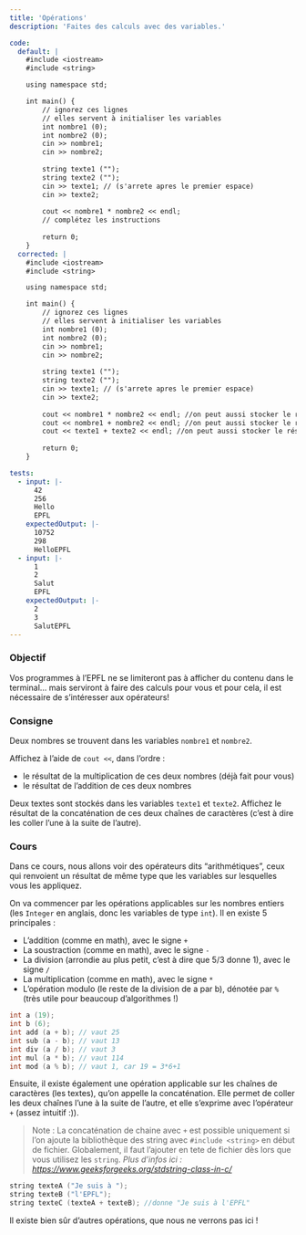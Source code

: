 ```yaml
---
title: 'Opérations'
description: 'Faites des calculs avec des variables.'

code:
  default: |
    #include <iostream>
    #include <string>

    using namespace std;

    int main() {        
        // ignorez ces lignes    
        // elles servent à initialiser les variables        
        int nombre1 (0);    
        int nombre2 (0);  
        cin >> nombre1;
        cin >> nombre2;
            
        string texte1 ("");        
        string texte2 ("");     
        cin >> texte1; // (s'arrete apres le premier espace)
        cin >> texte2;   
        
        cout << nombre1 * nombre2 << endl;
        // complétez les instructions
        
        return 0;
    }
  corrected: |
    #include <iostream>
    #include <string>

    using namespace std;

    int main() {        
        // ignorez ces lignes    
        // elles servent à initialiser les variables        
        int nombre1 (0);    
        int nombre2 (0);  
        cin >> nombre1;
        cin >> nombre2;
            
        string texte1 ("");        
        string texte2 ("");     
        cin >> texte1; // (s'arrete apres le premier espace)
        cin >> texte2;    
            
        cout << nombre1 * nombre2 << endl; //on peut aussi stocker le résultat dans une variable intermédiaire     
        cout << nombre1 + nombre2 << endl; //on peut aussi stocker le résultat dans une variable intermédiaire
        cout << texte1 + texte2 << endl; //on peut aussi stocker le résultat dans une variable intermédiaire
        
        return 0;
    }

tests:
  - input: |-
      42
      256
      Hello
      EPFL
    expectedOutput: |-
      10752
      298
      HelloEPFL
  - input: |-
      1
      2
      Salut
      EPFL
    expectedOutput: |-
      2
      3
      SalutEPFL
---
```


### Objectif

Vos programmes à l’EPFL ne se limiteront pas à afficher du contenu dans le terminal… mais serviront à faire des calculs pour vous et pour cela, il est nécessaire de s’intéresser aux opérateurs!

### Consigne

Deux nombres se trouvent dans les variables `nombre1` et `nombre2`.

Affichez à l’aide de `cout <<`, dans l’ordre :

- le résultat de la multiplication de ces deux nombres (déjà fait pour vous)
- le résultat de l’addition de ces deux nombres

Deux textes sont stockés dans les variables `texte1` et `texte2`.
Affichez le résultat de la concaténation de ces deux chaînes de caractères (c’est à dire les coller l’une à la suite de l’autre).

### Cours

Dans ce cours, nous allons voir des opérateurs dits “arithmétiques”, ceux qui renvoient un résultat de même type que les variables sur lesquelles vous les appliquez.

On va commencer par les opérations applicables sur les nombres entiers (les `Integer` en anglais, donc les variables de type `int`). Il en existe 5 principales :

- L’addition (comme en math), avec le signe `+`
- La soustraction (comme en math), avec le signe `-`
- La division (arrondie au plus petit, c’est à dire que 5/3 donne 1), avec le signe `/`
- La multiplication (comme en math), avec le signe `*`
- L’opération modulo (le reste de la division de a par b), dénotée par `%` (très utile pour beaucoup d’algorithmes !)

```cpp
int a (19);
int b (6);
int add (a + b); // vaut 25
int sub (a - b); // vaut 13
int div (a / b); // vaut 3
int mul (a * b); // vaut 114
int mod (a % b); // vaut 1, car 19 = 3*6+1
```

Ensuite, il existe également une opération applicable sur les chaînes de caractères (les textes), qu’on appelle la concaténation. Elle permet de coller les deux chaînes l’une à la suite de l’autre, et elle s’exprime avec l’opérateur `+` (assez intuitif :)).

> Note : La concaténation de chaine avec `+` est possible uniquement si l’on ajoute la bibliothèque des string avec `#include <string>` en début de fichier. Globalement, il faut l’ajouter en tete de fichier dès lors que vous utilisez les `string`. _Plus d’infos ici : https://www.geeksforgeeks.org/stdstring-class-in-c/_

```cpp
string texteA ("Je suis à ");
string texteB ("l'EPFL");
string texteC (texteA + texteB); //donne "Je suis à l'EPFL"
```

Il existe bien sûr d’autres opérations, que nous ne verrons pas ici !
